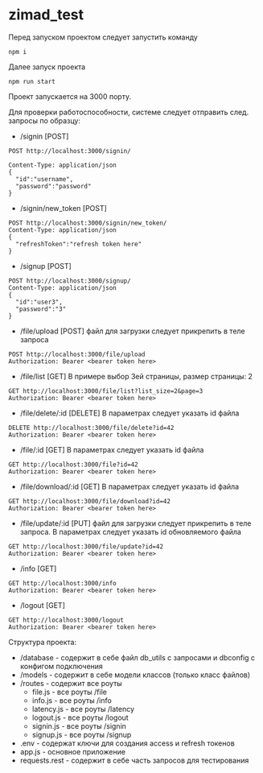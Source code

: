 # zimad_test
Перед запуском проектом следует запустить команду 
~~~ 
npm i 
~~~
Далее запуск проекта 
~~~ 
npm run start
~~~
Проект запускается на 3000 порту.

Для проверки работоспособности, системе следует отправить след. запросы по образцу:
* /signin [POST]
~~~
POST http://localhost:3000/signin/

Content-Type: application/json
{
  "id":"username",
  "password":"password"
}
~~~
* /signin/new_token [POST]
~~~
POST http://localhost:3000/signin/new_token/
Content-Type: application/json
{
  "refreshToken":"refresh token here"
}
~~~
* /signup [POST]
~~~
POST http://localhost:3000/signup/
Content-Type: application/json
{
  "id":"user3",
  "password":"3"
}
~~~
* /file/upload [POST] файл для загрузки следует прикрепить в теле запроса
~~~
POST http://localhost:3000/file/upload
Authorization: Bearer <bearer token here>
~~~
* /file/list [GET] В примере выбор 3ей страницы, размер страницы: 2
~~~
GET http://localhost:3000/file/list?list_size=2&page=3
Authorization: Bearer <bearer token here>
~~~
* /file/delete/:id [DELETE] В параметрах следует указать id файла
~~~
DELETE http://localhost:3000/file/delete?id=42
Authorization: Bearer <bearer token here>
~~~
* /file/:id [GET] В параметрах следует  указать id файла
~~~
GET http://localhost:3000/file?id=42
Authorization: Bearer <bearer token here>
~~~
* /file/download/:id [GET]  В параметрах следует  указать id файла
~~~
GET http://localhost:3000/file/download?id=42
Authorization: Bearer <bearer token here>
~~~
* /file/update/:id [PUT] файл для загрузки следует прикрепить в теле запроса. В параметрах следует  указать id обновляемого файла
~~~
GET http://localhost:3000/file/update?id=42
Authorization: Bearer <bearer token here>
~~~
* /info [GET] 
~~~
GET http://localhost:3000/info
Authorization: Bearer <bearer token here>
~~~
* /logout [GET] 
~~~
GET http://localhost:3000/logout
Authorization: Bearer <bearer token here>
~~~


Структура проекта:
* /database - содержит в себе файл db_utils с запросами и dbconfig с конфигом подключения
* /models - содержит в себе модели классов (только класс файлов)
* /routes - содержит все роуты
	* file.js - все роуты /file
	* info.js - все роуты /info
	* latency.js - все роуты /latency
	* logout.js - все роуты /logout
	* signin.js - все роуты /signin
	* signup.js - все роуты /signup
* .env - содержат ключи для создания access и refresh токенов  
* app.js - основное приложение 
* requests.rest - содержит в себе часть запросов для тестирования 
